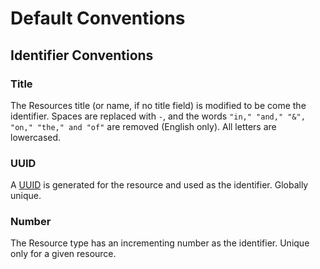 # Default Conventions

## Identifier Conventions

### Title

The Resources title (or name, if no title field) is modified to be come the
identifier. Spaces are replaced with `-`, and the words `"in," "and," "&",
"on," "the," and "of"` are removed (English only). All letters are lowercased.

### UUID

A [UUID](../external_conventions/UUID.md) is generated for the resource and used as the identifier. Globally
unique.

### Number

The Resource type has an incrementing number as the identifier. Unique only for
a given resource.

